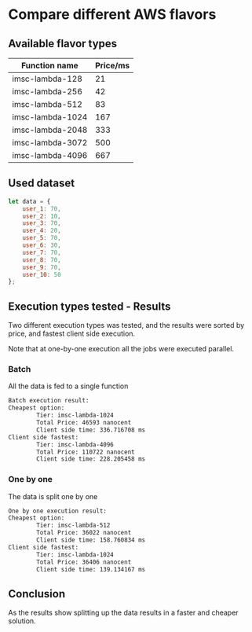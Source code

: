 # Compare different AWS flavors

## Available flavor types

| Function name    | Price/ms |
|------------------|----------|
| imsc-lambda-128  | 21       |
| imsc-lambda-256  | 42       |
| imsc-lambda-512  | 83       |
| imsc-lambda-1024 | 167      |
| imsc-lambda-2048 | 333      |
| imsc-lambda-3072 | 500      |
| imsc-lambda-4096 | 667      |

## Used dataset

```javascript
let data = {
    user_1: 70,
    user_2: 10,
    user_3: 70,
    user_4: 20,
    user_5: 70,
    user_6: 30,
    user_7: 70,
    user_8: 70,
    user_9: 70,
    user_10: 50
};
```

## Execution types tested - Results
Two different execution types was tested, and the results were sorted by price, 
and fastest client side execution.

Note that at one-by-one execution all the jobs were executed parallel.

### Batch
All the data is fed to a single function
```bash
Batch execution result: 
Cheapest option: 
        Tier: imsc-lambda-1024 
        Total Price: 46593 nanocent 
        Client side time: 336.716708 ms 
Client side fastest: 
        Tier: imsc-lambda-4096 
        Total Price: 110722 nanocent 
        Client side time: 228.205458 ms 
```

### One by one
The data is split one by one
```bash
One by one execution result: 
Cheapest option: 
        Tier: imsc-lambda-512 
        Total Price: 36022 nanocent 
        Client side time: 158.760834 ms 
Client side fastest: 
        Tier: imsc-lambda-1024 
        Total Price: 36406 nanocent 
        Client side time: 139.134167 ms
```

## Conclusion
As the results show splitting up the data results in a faster and cheaper solution.
